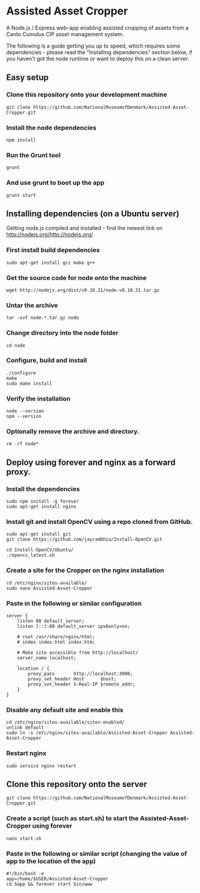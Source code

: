 # Assisted Asset Cropper

A Node.js / Express web-app enabling assisted cropping of assets from a Canto Cumulus CIP asset management system.

The following is a guide getting you up to speed, which requires some dependencies - please read the "Installing dependencies" section below, if you haven't got the node runtime or want to deploy this on a clean server.

## Easy setup

### Clone this repository onto your development machine

	git clone https://github.com/NationalMuseumofDenmark/Assisted-Asset-Cropper.git
	
### Install the node dependencies

	npm install
	
### Run the Grunt tool

	grunt

### And use grunt to boot up the app

	grunt start

## Installing dependencies (on a Ubuntu server)
Getting node.js compiled and installed - find the newest link on http://nodejs.org/http://nodejs.org/

### First install build dependencies

	sudo apt-get install gcc make g++

### Get the source code for node onto the machine

	wget http://nodejs.org/dist/v0.10.31/node-v0.10.31.tar.gz

### Untar the archive

	tar -xvf node-*.tar.gz node

### Change directory into the node folder

	cd node

### Configure, build and install

	./configure
	make
	sudo make install

### Verify the installation

	node --version
	npm --version

### Optionally remove the archive and directory.

	rm -rf node*

## Deploy using forever and nginx as a forward proxy.

### Install the dependencies

	sudo npm install -g forever
	sudo apt-get install nginx

### Install git and install OpenCV using a repo cloned from GitHub.

	sudo apt-get install git
	git clone https://github.com/jayrambhia/Install-OpenCV.git

	cd Install-OpenCV/Ubuntu/
	./opencv_latest.sh 

### Create a site for the Cropper on the nginx installation

	cd /etc/nginx/sites-available/
	sudo nano Assisted-Asset-Cropper

### Paste in the following or similar configuration

	server {
		listen 80 default_server;
		listen [::]:80 default_server ipv6only=on;

		# root /usr/share/nginx/html;
		# index index.html index.htm;

		# Make site accessible from http://localhost/
		server_name localhost;

		location / {
		    proxy_pass       http://localhost:3000;
		    proxy_set_header Host      $host;
		    proxy_set_header X-Real-IP $remote_addr;
		}
	}

### Disable any default site and enable this

	cd /etc/nginx/sites-available/sites-enabled/
	unlink default 
	sudo ln -s /etc/nginx/sites-available/Assisted-Asset-Cropper Assisted-Asset-Cropper

### Restart nginx

	sudo service nginx restart

## Clone this repository onto the server

	git clone https://github.com/NationalMuseumofDenmark/Assisted-Asset-Cropper.git

### Create a script (such as start.sh) to start the Assisted-Asset-Cropper using forever

	nano start.sh

### Paste in the following or similar script (changing the value of app to the location of the app)

	#!/bin/bash -e
	app=/home/$USER/Assisted-Asset-Cropper
	cd $app && forever start bin/www
